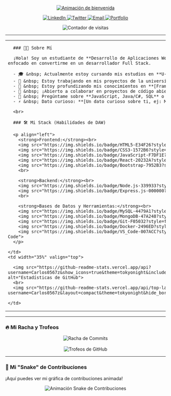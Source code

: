 <p align="center">
  <a href="https://github.com/Carlos0567z">
    <img src="https://readme-typing-svg.demolab.com?font=Fira+Code&weight=700&size=30&duration=4000&pause=1000&color=36BCF7&center=true&vCenter=true&width=500&lines=¡Hola%2C+soy+[Tu+Nombre]!+👋;Estudiante+de+Desarrollo+de+Apps+Web;en+@U-tad+🎓;Apasionado+por+el+Full+Stack+🚀" alt="Animación de bienvenida" />
  </a>
</p>

<p align="center">
  <a href="https://linkedin.com/in/[TU_USUARIO_LINKEDIN]" target="_blank">
    <img src="https://img.shields.io/badge/LinkedIn-0077B5?style=for-the-badge&logo=linkedin&logoColor=white" alt="LinkedIn">
  </a>
  <a href="https://twitter.com/[TU_USUARIO_TWITTER]" target="_blank">
    <img src="https://img.shields.io/badge/Twitter-1DA1F2?style=for-the-badge&logo=twitter&logoColor=white" alt="Twitter">
  </a>
   <a href="mailto:[TU_EMAIL_UTAD@u-tad.com]" target="_blank">
    <img src="https://img.shields.io/badge/Email-D14836?style=for-the-badge&logo=gmail&logoColor=white" alt="Email">
  </a>
  <a href="https://[TU_SITIO_WEB].com" target="_blank">
    <img src="https://img.shields.io/badge/Mi_Portfolio-000000?style=for-the-badge&logo=rss&logoColor=white" alt="Portfolio">
  </a>
</p>

<p align="center">
  <img src="https://komarev.com/ghpvc/?username=Carlos0567z&label=Visitantes+del+Perfil&color=0e75b6&style=flat-square" alt="Contador de visitas" />
</p>

---

<table>
  <tr>
    <td width="65%" valign="top">
      
      ### 👨‍💻 Sobre Mí
      
      ¡Hola! Soy un estudiante de **Desarrollo de Aplicaciones Web (DAW)** en la **U-tad**. Me apasiona el mundo del desarrollo y estoy enfocado en convertirme en un desarrollador Full Stack.
      
      - 🎓 &nbsp; Actualmente estoy cursando mis estudios en **U-tad**.
      - 🔭 &nbsp; Estoy trabajando en mis proyectos de la universidad y en **[Nombre de tu proyecto personal]**.
      - 🌱 &nbsp; Estoy profundizando mis conocimientos en **[Framework, ej: React, Vue, .NET o Spring Boot]**.
      - 👯 &nbsp; ¡Abierto a colaborar en proyectos de código abierto o en mis primeras prácticas!
      - 💬 &nbsp; Pregúntame sobre **JavaScript, Java/C#, SQL** o cualquier proyecto de la uni.
      - ⚡ &nbsp; Dato curioso: **[Un dato curioso sobre ti, ej: Mi primer "Hola Mundo" fue en...]**.

      <br>

      ### 🛠️ Mi Stack (Habilidades de DAW)
      
      <p align="left">
        <strong>Frontend:</strong><br>
        <img src="https://img.shields.io/badge/HTML5-E34F26?style=for-the-badge&logo=html5&logoColor=white" alt="HTML5">
        <img src="https://img.shields.io/badge/CSS3-1572B6?style=for-the-badge&logo=css3&logoColor=white" alt="CSS3">
        <img src="https://img.shields.io/badge/JavaScript-F7DF1E?style=for-the-badge&logo=javascript&logoColor=black" alt="JavaScript">
        <img src="https://img.shields.io/badge/React-20232A?style=for-the-badge&logo=react&logoColor=61DAFB" alt="React">
        <img src="https://img.shields.io/badge/Bootstrap-7952B3?style=for-the-badge&logo=bootstrap&logoColor=white" alt="Bootstrap">
        <br>
        
        <strong>Backend:</strong><br>
        <img src="https://img.shields.io/badge/Node.js-339933?style=for-the-badge&logo=nodedotjs&logoColor=white" alt="Node.js">
        <img src="https://img.shields.io/badge/Express.js-000000?style=for-the-badge&logo=express&logoColor=white" alt="Express.js">
        <br>

        <strong>Bases de Datos y Herramientas:</strong><br>
        <img src="https://img.shields.io/badge/MySQL-4479A1?style=for-the-badge&logo=mysql&logoColor=white" alt="MySQL">
        <img src="https://img.shields.io/badge/MongoDB-47A248?style=for-the-badge&logo=mongodb&logoColor=white" alt="MongoDB">
        <img src="https://img.shields.io/badge/Git-F05032?style=for-the-badge&logo=git&logoColor=white" alt="Git">
        <img src="https://img.shields.io/badge/Docker-2496ED?style=for-the-badge&logo=docker&logoColor=white" alt="Docker">
        <img src="https://img.shields.io/badge/VS_Code-007ACC?style=for-the-badge&logo=visual-studio-code&logoColor=white" alt="VS Code">
      </p>

    </td>
    <td width="35%" valign="top">
      
      <img src="https://github-readme-stats.vercel.app/api?username=Carlos0567z&show_icons=true&theme=tokyonight&include_all_commits=true&count_private=true&hide_border=true&border_radius=10" alt="Estadísticas de GitHub">
      <br>
      <img src="https://github-readme-stats.vercel.app/api/top-langs/?username=Carlos0567z&layout=compact&theme=tokyonight&hide_border=true&border_radius=10" alt="Lenguajes más usados">
      
    </td>
  </tr>
</table>

---

### 🔥 Mi Racha y Trofeos

<p align="center">
  <img src="https://github-readme-streak-stats.herokuapp.com/?user=Carlos0567z&theme=tokyonight&hide_border=true&border_radius=10" alt="Racha de Commits">
  <br><br>
  <img src="https://github-profile-trophy.vercel.app/?username=Carlos0567z&theme=tokyonight&column=7&margin-w=15&margin-h=15" alt="Trofeos de GitHub">
</p>

---

### 🐍 Mi "Snake" de Contribuciones

¡Aquí puedes ver mi gráfica de contribuciones animada!

<p align="center">
  <img src="https://github.com/Carlos0567z/Carlos0567z/blob/output/github-contribution-grid-snake.svg" alt="Animación Snake de Contribuciones">
</p>
